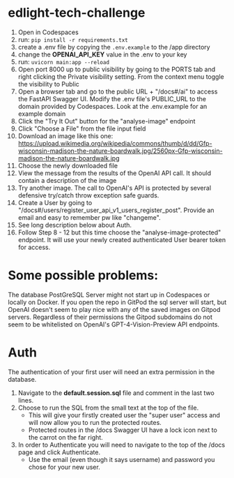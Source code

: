 # edlight-tech-challenge

1. Open in Codespaces
2. run: `pip install -r requirements.txt`
3. create a .env file by copying the `.env.example` to the /app directory
4. change the **OPENAI_API_KEY** value in the .env to your key
5. run: `uvicorn main:app --reload`
6. Open port 8000 up to public visibility by going to the PORTS tab and right clicking the Private visibility setting. From the context menu toggle the visibility to Public
7. Open a browser tab and go to the public URL + "/docs#/ai" to access the FastAPI Swagger UI. Modify the .env file's PUBLIC_URL to the domain provided by Codespaces. Look at the .env.example for an example domain
8. Click the "Try It Out" button for the "analyse-image" endpoint
9. Click "Choose a File" from the file input field
10. Download an image like this one: https://upload.wikimedia.org/wikipedia/commons/thumb/d/dd/Gfp-wisconsin-madison-the-nature-boardwalk.jpg/2560px-Gfp-wisconsin-madison-the-nature-boardwalk.jpg
11. Choose the newly downloaded file
12. View the message from the results of the OpenAI API call. It should contain a description of the image
13. Try another image. The call to OpenAI's API is protected by several defensive try/catch throw exception safe guards.
14. Create a User by going to "/docs#/users/register_user_api_v1_users_register_post". Provide an email and easy to remember pw like "changeme".
15. See long description below about Auth.
16. Follow Step 8 - 12 but this time choose the "analyse-image-protected" endpoint. It will use your newly created authenticated User bearer token for access.


# Some possible problems:
The database PostGreSQL Server might not start up in Codespaces or locally on Docker. If you open the repo in GitPod the sql server will start, but OpenAI doesn't seem to play nice with any of the saved images on Gitpod servers. Regardless of their permissions the Gitpod subdomains do not seem to be whitelisted on OpenAI's GPT-4-Vision-Preview API endpoints.

# Auth
The authentication of your first user will need an extra permission in the database. 
1. Navigate to the **default.session.sql** file and comment in the last two lines.
2. Choose to run the SQL from the small text at the top of the file. 
    - This will give your firstly created user the "super user" access and will now allow you to run the protected routes. 
    - Protected routes in the /docs Swagger UI have a lock icon next to the carrot on the far right. 
3. In order to Authenticate you will need to navigate to the top of the /docs page and click Authenticate. 
    - Use the email (even though it says username) and password you chose for your new user.